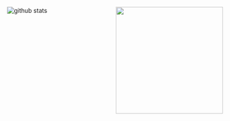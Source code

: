 ![github stats](https://github-readme-stats.vercel.app/api?username=lucpena&show_icons=true) <img src="https://github.githubassets.com/images/mona-whisper.gif" width="250" align="right">


<!--
**lucpena/lucpena** is a ✨ _special_ ✨ repository because its `README.md` (this file) appears on your GitHub profile.

Here are some ideas to get you started:

- 🔭 I’m currently working on ...
- 🌱 I’m currently learning ...
- 👯 I’m looking to collaborate on ...
- 🤔 I’m looking for help with ...
- 💬 Ask me about ...
- 📫 How to reach me: ...
- 😄 Pronouns: ...
- ⚡ Fun fact: ...
-->
